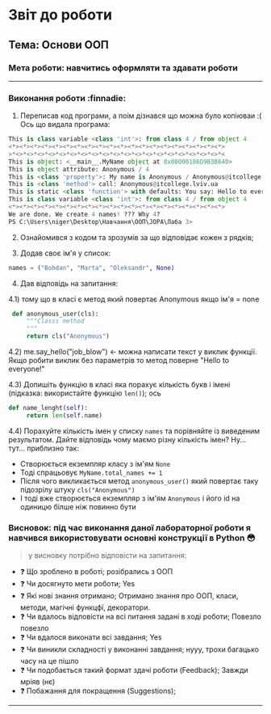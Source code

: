# Звіт до роботи
## Тема: Основи ООП
### Мета роботи: навчитись оформляти та здавати роботи 
---
### Виконання роботи :finnadie:

1) Переписав код програми, а поім дізнався що можна було копіюваи :(
Ось що видала програма:

```Python
This is class variable <class 'int'>: from class 4 / from object 4
<*><*><*><*><*><*><*><*><*><*><*><*><*><*><*><*><*><*><*><*>
>*<>*<>*<>*<>*<>*<>*<>*<>*<>*<>*<>*<>*<>*<>*<>*<>*<>*<>*<>*<
This is object: <__main__.MyName object at 0x00000186D9B3B640>
This is object attribute: Anonymous / 4
This is <class 'property'>: My name is Anonymous / Anonymous@itcollege.lviv.ua
This is <class 'method'> call: Anonymous@itcollege.lviv.ua
This is static <class 'function'> with defaults: You say: Hello to everyone!
This is class variable <class 'int'>: from class 4 / from object 4
<*><*><*><*><*><*><*><*><*><*><*><*><*><*><*><*><*><*><*><*>
We are done. We create 4 names! ??? Why 4?
PS C:\Users\niger\Desktop\Навчання\ООП\JOPA\Лаба 3>
```

2) Ознайомився з кодом та зрозумів за що відповідає кожен з рядків;

3) Додав своє ім'я у список:

```Python
names = ("Bohdan", "Marta", "Oleksandr", None)
```

4) Дав відповідь на запитання:

4.1) тому що в класі є метод який повертає Anonymous якщо ім'я = none
```Python
 def anonymous_user(cls):
     """Classs method
     """
     return cls("Anonymous")
```
4.2) me.say_hello("job_blow") <- можна написати текст у виклик функції. Якщо робити виклик без параметрів то метод поверне "Hello to everyone!"

4.3) Допишіть функцію в класі яка порахує кількість букв і імені (підказка: використайте функцію `len()`);
ось
```Python
def name_lenght(self):
     return len(self.name)
```

4.4) Порахуйте кількість імен у списку `names` та порівняйте із виведеним результатом. Дайте відповідь чому маємо різну кількість імен?
Ну... тут... приблизно так:
- Створюється екземпляр класу з ім'ям `None`
- Тоді спрацьовує `MyName.total_names += 1`
- Після чого викликається метод `anonymous_user()` який повертає таку підозрілу штуку `cls("Anonymous")`
- І тоді вже створюється екземпляр з ім'ям `Anonymous` і його id на одиницю білше ніж повинно бути


### Висновок: під час виконання даної лабораторної роботи я навчився використовувати основні конструкції в Python :flushed:
> у висновку потрібно відповісти на запитання:
- :question: Що зроблено в роботі; розібрались з ООП
- :question: Чи досягнуто мети роботи; Yes
- :question: Які нові знання отримано; Отримано знання про ООП, класи, методи, магічні функцфї, декоратори.
- :question: Чи вдалось відповісти на всі питання задані в ході роботи; Повезло повезло
- :question: Чи вдалося виконати всі завдання; Yes
- :question: Чи виникли складності у виконанні завдання; нууу, трохи багацько часу на це пішло
- :question: Чи подобається такий формат здачі роботи (Feedback); Завжди мріяв (нє)
- :question: Побажання для покращення (Suggestions);
---